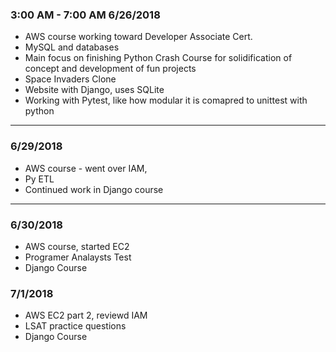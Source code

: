 ### 3:00 AM - 7:00 AM 6/26/2018

* AWS course working toward Developer Associate Cert.
* MySQL and databases
* Main focus on finishing Python Crash Course for solidification of concept and development of fun projects
* Space Invaders Clone
* Website with Django, uses SQLite
* Working with Pytest, like how modular it is comapred to unittest with python

---

### 6/29/2018
* AWS course - went over IAM, 
* Py ETL
* Continued work in Django course

---

### 6/30/2018
* AWS course, started EC2
* Programer Analaysts Test
* Django Course

### 7/1/2018
* AWS EC2 part 2, reviewd IAM
* LSAT practice questions
* Django Course

